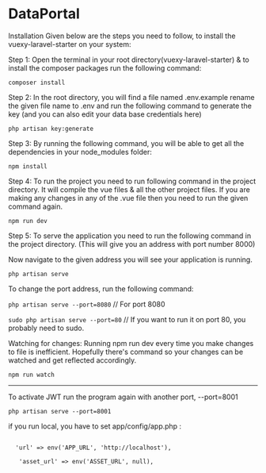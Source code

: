# DataPortal
Installation
Given below are the steps you need to follow, to install the vuexy-laravel-starter on your system:


Step 1: Open the terminal in your root directory(vuexy-laravel-starter) & to install the composer packages run the following command:

<code>composer install</code>

Step 2: In the root directory, you will find a file named .env.example rename the given file name to .env and run the following command to generate the key (and you can also edit your data base credentials here)

<code>php artisan key:generate</code>

Step 3: By running the following command, you will be able to get all the dependencies in your node_modules folder:

<code>npm install</code>

Step 4: To run the project you need to run following command in the project directory. It will compile the vue files & all the other project files. If you are making any changes in any of the .vue file then you need to run the given command again.

<code>npm run dev</code>

Step 5: To serve the application you need to run the following command in the project directory. (This will give you an address with port number 8000)

Now navigate to the given address you will see your application is running.

<code>php artisan serve</code>

To change the port address, run the following command:

<code>php artisan serve --port=8080</code>    // For port 8080

<code>sudo php artisan serve --port=80</code> // If you want to run it on port 80, you probably need to sudo.

Watching for changes: Running npm run dev every time you make changes to file is inefficient. Hopefully there's command so your changes can be watched and get reflected accordingly.

<code>npm run watch</code>

----------------------------------------------------------------------------------------------------------------------------------------------------------------

To activate JWT run the program again with another port, --port=8001

<code>php artisan serve --port=8001</code>


if you run local, you have to set app/config/app.php :

 ```

   'url' => env('APP_URL', 'http://localhost'),

    'asset_url' => env('ASSET_URL', null),

```

